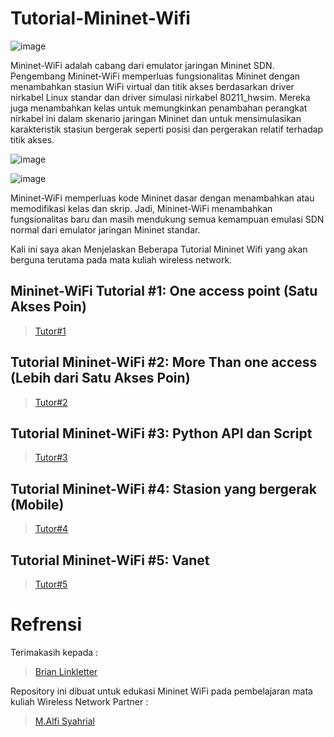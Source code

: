 # Tutorial-Mininet-Wifi


![image](https://user-images.githubusercontent.com/91620434/193069179-02064713-c836-44df-9b98-d60be1175571.png)


Mininet-WiFi adalah cabang dari emulator jaringan Mininet SDN. Pengembang Mininet-WiFi memperluas fungsionalitas Mininet dengan menambahkan stasiun WiFi virtual dan titik akses berdasarkan driver nirkabel Linux standar dan driver simulasi nirkabel 80211_hwsim. Mereka juga menambahkan kelas untuk memungkinkan penambahan perangkat nirkabel ini dalam skenario jaringan Mininet dan untuk mensimulasikan karakteristik stasiun bergerak seperti posisi dan pergerakan relatif terhadap titik akses.

![image](https://user-images.githubusercontent.com/91620434/193069356-2c3a7dde-8879-47af-9988-70f4c9f05a44.png)

![image](https://user-images.githubusercontent.com/91620434/193069420-5f0b501e-6932-4414-b004-ba297ff3bdec.png)


Mininet-WiFi memperluas kode Mininet dasar dengan menambahkan atau memodifikasi kelas dan skrip. Jadi, Mininet-WiFi menambahkan fungsionalitas baru dan masih mendukung semua kemampuan emulasi SDN normal dari emulator jaringan Mininet standar.

Kali ini saya akan Menjelaskan Beberapa Tutorial Mininet Wifi yang akan berguna terutama pada mata kuliah wireless network.

## Mininet-WiFi Tutorial #1: One access point (Satu Akses Poin)
> [Tutor#1](https://github.com/fajrrmdhn/Tutorial-Mininet-Wifi/blob/main/Mininet-WiFi%20Tutorial%20%231%3A%20One%20access%20point..md) 

## Tutorial Mininet-WiFi #2: More Than one access (Lebih dari Satu Akses Poin)
> [Tutor#2](https://github.com/fajrrmdhn/Tutorial-Mininet-Wifi/blob/main/Mininet-WiFi%20Tutorial%20%232:%20More%20Than%20one%20access.md) 

## Tutorial Mininet-WiFi #3: Python API dan Script
> [Tutor#3](https://github.com/fajrrmdhn/Tutorial-Mininet-Wifi/blob/main/Mininet-WiFi%20Tutorial%20%233:%20Python%20API%20dan%20Script.md)

## Tutorial Mininet-WiFi #4: Stasion yang bergerak (Mobile)
> [Tutor#4](https://github.com/fajrrmdhn/Tutorial-Mininet-Wifi/blob/main/Mininet-WiFi%20Tutorial%20%234:%20Stasion%20yang%20bergerak%20(Mobile).md)

## Tutorial Mininet-WiFi #5: Vanet
> [Tutor#5](https://github.com/fajrrmdhn/Tutorial-Mininet-Wifi/blob/main/Mininet-WiFi%20Tutorial%20%235:%20Vanet.md)


# Refrensi
Terimakasih kepada :
> [Brian Linkletter](https://www.brianlinkletter.com/2016/04/mininet-wifi-software-defined-network-emulator-supports-wifi-networks/)

Repository ini dibuat untuk edukasi Mininet WiFi pada pembelajaran mata kuliah Wireless Network
Partner :
> [M.Alfi Syahrial](https://github.com/muhammadalfi-sy)

